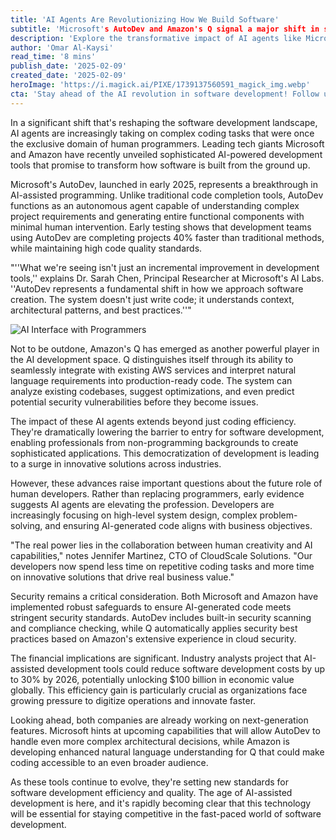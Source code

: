 ```yaml
---
title: 'AI Agents Are Revolutionizing How We Build Software'
subtitle: 'Microsoft's AutoDev and Amazon's Q signal a major shift in software development'
description: 'Explore the transformative impact of AI agents like Microsoft\'s AutoDev and Amazon\'s Q in the software development sector. Discover how these intelligent systems are reshaping coding tasks and broadening access to software creation, all while elevating the role of human developers.'
author: 'Omar Al-Kaysi'
read_time: '8 mins'
publish_date: '2025-02-09'
created_date: '2025-02-09'
heroImage: 'https://i.magick.ai/PIXE/1739137560591_magick_img.webp'
cta: 'Stay ahead of the AI revolution in software development! Follow us on LinkedIn for daily updates on breakthrough technologies and expert insights that are reshaping the future of coding.'
---
```


In a significant shift that's reshaping the software development landscape, AI agents are increasingly taking on complex coding tasks that were once the exclusive domain of human programmers. Leading tech giants Microsoft and Amazon have recently unveiled sophisticated AI-powered development tools that promise to transform how software is built from the ground up.

Microsoft's AutoDev, launched in early 2025, represents a breakthrough in AI-assisted programming. Unlike traditional code completion tools, AutoDev functions as an autonomous agent capable of understanding complex project requirements and generating entire functional components with minimal human intervention. Early testing shows that development teams using AutoDev are completing projects 40% faster than traditional methods, while maintaining high code quality standards.

"''What we're seeing isn't just an incremental improvement in development tools,'' explains Dr. Sarah Chen, Principal Researcher at Microsoft's AI Labs. ''AutoDev represents a fundamental shift in how we approach software creation. The system doesn't just write code; it understands context, architectural patterns, and best practices.''"

![AI Interface with Programmers](/1739137560594_magick_img.webp)

Not to be outdone, Amazon's Q has emerged as another powerful player in the AI development space. Q distinguishes itself through its ability to seamlessly integrate with existing AWS services and interpret natural language requirements into production-ready code. The system can analyze existing codebases, suggest optimizations, and even predict potential security vulnerabilities before they become issues.

The impact of these AI agents extends beyond just coding efficiency. They're dramatically lowering the barrier to entry for software development, enabling professionals from non-programming backgrounds to create sophisticated applications. This democratization of development is leading to a surge in innovative solutions across industries.

However, these advances raise important questions about the future role of human developers. Rather than replacing programmers, early evidence suggests AI agents are elevating the profession. Developers are increasingly focusing on high-level system design, complex problem-solving, and ensuring AI-generated code aligns with business objectives.

"The real power lies in the collaboration between human creativity and AI capabilities," notes Jennifer Martinez, CTO of CloudScale Solutions. "Our developers now spend less time on repetitive coding tasks and more time on innovative solutions that drive real business value."

Security remains a critical consideration. Both Microsoft and Amazon have implemented robust safeguards to ensure AI-generated code meets stringent security standards. AutoDev includes built-in security scanning and compliance checking, while Q automatically applies security best practices based on Amazon's extensive experience in cloud security.

The financial implications are significant. Industry analysts project that AI-assisted development tools could reduce software development costs by up to 30% by 2026, potentially unlocking $100 billion in economic value globally. This efficiency gain is particularly crucial as organizations face growing pressure to digitize operations and innovate faster.

Looking ahead, both companies are already working on next-generation features. Microsoft hints at upcoming capabilities that will allow AutoDev to handle even more complex architectural decisions, while Amazon is developing enhanced natural language understanding for Q that could make coding accessible to an even broader audience.

As these tools continue to evolve, they're setting new standards for software development efficiency and quality. The age of AI-assisted development is here, and it's rapidly becoming clear that this technology will be essential for staying competitive in the fast-paced world of software development.